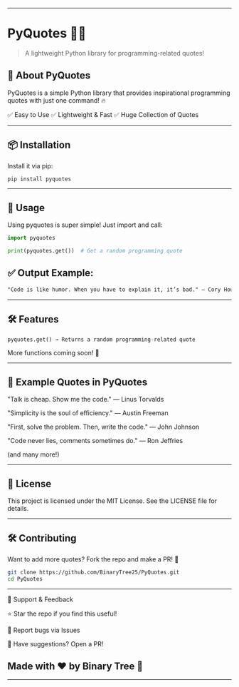 
---

# PyQuotes 📜🚀

>A lightweight Python library for programming-related quotes!





## 🌟 About PyQuotes

PyQuotes is a simple Python library that provides inspirational programming quotes with just one command! 🔥

✅ Easy to Use
✅ Lightweight & Fast
✅ Huge Collection of Quotes


---

## 📦 Installation

Install it via pip:
```python
pip install pyquotes
```

---

## 🚀 Usage

Using pyquotes is super simple! Just import and call:
```python
import pyquotes

print(pyquotes.get())  # Get a random programming quote
```

## ✅ Output Example:
```txt
"Code is like humor. When you have to explain it, it’s bad." – Cory House
```

---

## 🛠 Features
```python
pyquotes.get() → Returns a random programming-related quote
```

More functions coming soon! 🎉



---

## 📝 Example Quotes in PyQuotes

"Talk is cheap. Show me the code." — Linus Torvalds

"Simplicity is the soul of efficiency." — Austin Freeman

"First, solve the problem. Then, write the code." — John Johnson

"Code never lies, comments sometimes do." — Ron Jeffries


(and many more!)


---

## 📜 License

This project is licensed under the MIT License. See the LICENSE file for details.


---

## 🛠 Contributing

Want to add more quotes? Fork the repo and make a PR! 💙
```sh
git clone https://github.com/BinaryTree25/PyQuotes.git
cd PyQuotes
```

---

💖 Support & Feedback

⭐ Star the repo if you find this useful!

🐛 Report bugs via Issues

💬 Have suggestions? Open a PR!


## Made with ♥️ by Binary Tree 🚀


---
